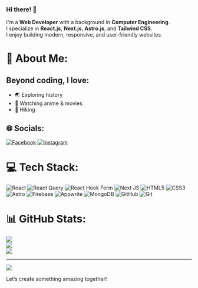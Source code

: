 ### Hi there! 👋  

I'm a **Web Developer** with a background in **Computer Engineering**.  
I specialize in **React.js**, **Next.js**, **Astro.js**, and **Tailwind CSS**.  
I enjoy building modern, responsive, and user-friendly websites.


# 💫 About Me:

## Beyond coding, I love:  
- 🌏 Exploring history  
- 🎥 Watching anime & movies  
- 🥾 Hiking  

## 🌐 Socials:
[![Facebook](https://img.shields.io/badge/Facebook-%231877F2.svg?logo=Facebook&logoColor=white)](https://facebook.com/sneh13) [![Instagram](https://img.shields.io/badge/Instagram-%23E4405F.svg?logo=Instagram&logoColor=white)](https://instagram.com/sneh.al) 

# 💻 Tech Stack:
![React](https://img.shields.io/badge/react-%2320232a.svg?style=for-the-badge&logo=react&logoColor=%2361DAFB) ![React Query](https://img.shields.io/badge/-React%20Query-FF4154?style=for-the-badge&logo=react%20query&logoColor=white) ![React Hook Form](https://img.shields.io/badge/React%20Hook%20Form-%23EC5990.svg?style=for-the-badge&logo=reacthookform&logoColor=white) ![Next JS](https://img.shields.io/badge/Next-black?style=for-the-badge&logo=next.js&logoColor=white) ![HTML5](https://img.shields.io/badge/html5-%23E34F26.svg?style=for-the-badge&logo=html5&logoColor=white) ![CSS3](https://img.shields.io/badge/css3-%231572B6.svg?style=for-the-badge&logo=css3&logoColor=white) ![Astro](https://img.shields.io/badge/astro-%232C2052.svg?style=for-the-badge&logo=astro&logoColor=white) ![Firebase](https://img.shields.io/badge/firebase-a08021?style=for-the-badge&logo=firebase&logoColor=ffcd34) ![Appwrite](https://img.shields.io/badge/Appwrite-%23FD366E.svg?style=for-the-badge&logo=appwrite&logoColor=white) ![MongoDB](https://img.shields.io/badge/MongoDB-%234ea94b.svg?style=for-the-badge&logo=mongodb&logoColor=white) ![GitHub](https://img.shields.io/badge/github-%23121011.svg?style=for-the-badge&logo=github&logoColor=white) ![Git](https://img.shields.io/badge/git-%23F05033.svg?style=for-the-badge&logo=git&logoColor=white)
# 📊 GitHub Stats:
![](https://github-readme-stats.vercel.app/api?username=sneh-al&theme=dark&hide_border=true&include_all_commits=false&count_private=false)<br/>
![](https://github-readme-streak-stats.herokuapp.com/?user=sneh-al&theme=dark&hide_border=true)<br/>
![](https://github-readme-stats.vercel.app/api/top-langs/?username=sneh-al&theme=dark&hide_border=true&include_all_commits=false&count_private=false&layout=compact)

---
[![](https://visitcount.itsvg.in/api?id=sneh-al&icon=0&color=0)](https://visitcount.itsvg.in)


Let’s create something amazing together! 
<!-- Proudly created with GPRM ( https://gprm.itsvg.in ) -->
